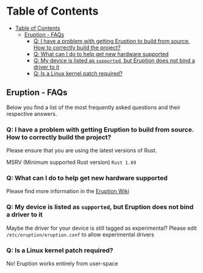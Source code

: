 # Table of Contents

- [Table of Contents](#table-of-contents)
  - [Eruption - FAQs](#eruption---faqs)
    - [Q: I have a problem with getting Eruption to build from source. How to correctly build the project?](#q-i-have-a-problem-with-getting-eruption-to-build-from-source-how-to-correctly-build-the-project)
    - [Q: What can I do to help get new hardware supported](#q-what-can-i-do-to-help-get-new-hardware-supported)
    - [Q: My device is listed as `supported`, but Eruption does not bind a driver to it](#q-my-device-is-listed-as-supported-but-eruption-does-not-bind-a-driver-to-it)
    - [Q: Is a Linux kernel patch required?](#q-is-a-linux-kernel-patch-required)

## Eruption - FAQs

Below you find a list of the most frequently asked questions and their respective answers.

### Q: I have a problem with getting Eruption to build from source. How to correctly build the project?

Please ensure that you are using the latest versions of Rust.

MSRV (Minimum supported Rust version) `Rust 1.69`

### Q: What can I do to help get new hardware supported

Please find more information in the [Eruption Wiki](https://github.com/X3n0m0rph59/eruption/wiki)

### Q: My device is listed as `supported`, but Eruption does not bind a driver to it

Maybe the driver for your device is still tagged as experimental? Please edit `/etc/eruption/eruption.conf` to allow experimental drivers

### Q: Is a Linux kernel patch required?

No! Eruption works entirely from user-space
